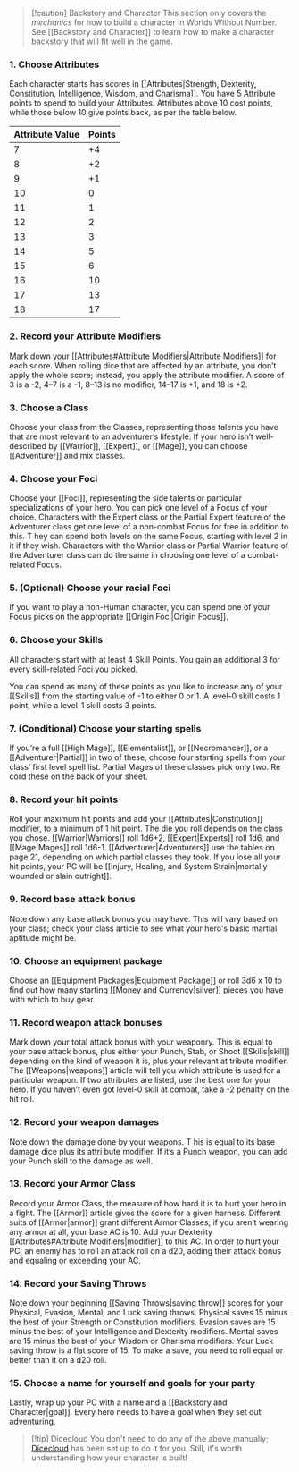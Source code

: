 
> [!caution] Backstory and Character
> This section only covers the *mechanics* for how to build a character in Worlds Without Number. See [[Backstory and Character]] to learn how to make a character backstory that will fit well in the game.
### 1. Choose Attributes
Each character starts has scores in [[Attributes|Strength, Dexterity, Constitution, Intelligence, Wisdom, and Charisma]]. You have 5 Attribute points to spend to build your Attributes. Attributes above 10 cost points, while those below 10 give points back, as per the table below.

| Attribute Value | Points |
| --------------- | ------ |
| 7               | +4     |
| 8               | +2     |
| 9               | +1     |
| 10              | 0      |
| 11              | 1      |
| 12              | 2      |
| 13              | 3      |
| 14              | 5      |
| 15              | 6      |
| 16              | 10     |
| 17              | 13     |
| 18              | 17     |
### 2. Record your Attribute Modifiers
Mark down your [[Attributes#Attribute Modifiers|Attribute Modifiers]] for each score. When rolling dice that are affected by an attribute, you don’t apply the whole score; instead, you apply the attribute modifier. A score of 3 is a -2, 4–7 is a -1, 8–13 is no modifier, 14–17 is +1, and 18 is +2.
### 3. Choose a Class
Choose your class from the Classes, representing those talents you have that are most relevant to an adventurer’s lifestyle. If your hero isn’t well-described by [[Warrior]], [[Expert]], or [[Mage]], you can choose [[Adventurer]] and mix classes.
### 4. Choose your Foci
Choose your [[Foci]], representing the side talents or particular specializations of your hero. You can pick one level of a Focus of your choice. Characters with the Expert class or the Partial Expert feature of the Adventurer class get one level of a non-combat Focus for free in addition to this. T hey can spend both levels on the same Focus, starting with level 2 in it if they wish. Characters with the Warrior class or Partial Warrior feature of the Adventurer class can do the same in choosing one level of a combat-related Focus.
### 5. (Optional) Choose your racial Foci
If you want to play a non-Human character, you can spend one of your Focus picks on the appropriate [[Origin Foci|Origin Focus]].
### 6. Choose your Skills
All characters start with at least 4 Skill Points. You gain an additional 3 for every skill-related Foci you picked. 

You can spend as many of these points as you like to increase any of your [[Skills]] from the starting value of -1 to either 0 or 1. A level-0 skill costs 1 point, while a level-1 skill costs 3 points.
### 7. (Conditional) Choose your starting spells
If you’re a full [[High Mage]], [[Elementalist]], or [[Necromancer]], or a [[Adventurer|Partial]] in two of these, choose four starting spells from your class’ first level spell list. Partial Mages of these classes pick only two. Re cord these on the back of your sheet.
### 8. Record your hit points
Roll your maximum hit points and add your [[Attributes|Constitution]] modifier, to a minimum of 1 hit point. The die you roll depends on the class you chose. [[Warrior|Warriors]] roll 1d6+2, [[Expert|Experts]] roll 1d6, and [[Mage|Mages]] roll 1d6-1. [[Adventurer|Adventurers]] use the tables on page 21, depending on which partial classes they took. If you lose all your hit points, your PC will be [[Injury, Healing, and System Strain|mortally wounded or slain outright]].
### 9. Record base attack bonus
Note down any base attack bonus you may have. This will vary based on your class; check your class article to see what your hero's basic martial aptitude might be.
### 10. Choose an equipment package
Choose an [[Equipment Packages|Equipment Package]] or roll 3d6 x 10 to find out how many starting [[Money and Currency|silver]] pieces you have with which to buy gear.
### 11. Record weapon attack bonuses
Mark down your total attack bonus with your weaponry. This is equal to your base attack bonus, plus either your Punch, Stab, or Shoot [[Skills|skill]] depending on the kind of weapon it is, plus your relevant at tribute modifier. The [[Weapons|weapons]] article will tell you which attribute is used for a particular weapon. If two attributes are listed, use the best one for your hero. If you haven’t even got level-0 skill at combat, take a -2 penalty on the hit roll.
### 12. Record your weapon damages
Note down the damage done by your weapons. T his is equal to its base damage dice plus its attri bute modifier. If it’s a Punch weapon, you can add your Punch skill to the damage as well.
### 13. Record your Armor Class
Record your Armor Class, the measure of how hard it is to hurt your hero in a fight. The [[Armor]] article gives the score for a given harness. Different suits of [[Armor|armor]] grant different Armor Classes; if you aren’t wearing any armor at all, your base AC is 10. Add your Dexterity [[Attributes#Attribute Modifiers|modifier]] to this AC. In order to hurt your PC, an enemy has to roll an attack roll on a d20, adding their attack bonus and equaling or exceeding your AC.
### 14. Record your Saving Throws
Note down your beginning [[Saving Throws|saving throw]] scores for your Physical, Evasion, Mental, and Luck saving throws. Physical saves 15 minus the best of your Strength or Constitution modifiers. Evasion saves are 15 minus the best of your Intelligence and Dexterity modifiers. Mental saves are 15 minus the best of your Wisdom or Charisma modifiers. Your Luck saving throw is a flat score of 15. To make a save, you need to roll equal or better than it on a d20 roll.
### 15. Choose a name for yourself and goals for your party
Lastly, wrap up your PC with a name and a [[Backstory and Character|goal]]. Every hero needs to have a goal when they set out adventuring.

> [!tip] Dicecloud
> You don't need to do any of the above manually; [Dicecloud](https://dicecloud.com/) has been set up to do it for you. Still, it's worth understanding how your character is built!
